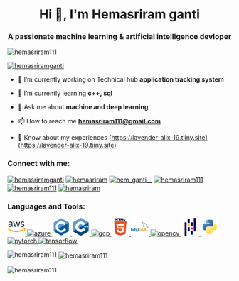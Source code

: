 <h1 align="center">Hi 👋, I'm Hemasriram ganti</h1>
<h3 align="center">A passionate machine learning & artificial intelligence devloper</h3>

<p align="left"> <img src="https://komarev.com/ghpvc/?username=hemasriram111&label=Profile%20views&color=0e75b6&style=flat" alt="hemasriram111" /> </p>

<p align="left"> <a href="https://twitter.com/hemasriramganti" target="blank"><img src="https://img.shields.io/twitter/follow/hemasriramganti?logo=twitter&style=for-the-badge" alt="hemasriramganti" /></a> </p>

- 🔭 I’m currently working on Technical hub **application tracking system**

- 🌱 I’m currently learning **c++, sql**

- 💬 Ask me about **machine and deep learning**

- 📫 How to reach me **hemasriram111@gmail.com**

- 📄 Know about my experiences [https://lavender-alix-19.tiiny.site](https://lavender-alix-19.tiiny.site)

<h3 align="left">Connect with me:</h3>
<p align="left">
<a href="https://twitter.com/hemasriramganti" target="blank"><img align="center" src="https://raw.githubusercontent.com/rahuldkjain/github-profile-readme-generator/master/src/images/icons/Social/twitter.svg" alt="hemasriramganti" height="30" width="40" /></a>
<a href="https://linkedin.com/in/hemasriram" target="blank"><img align="center" src="https://raw.githubusercontent.com/rahuldkjain/github-profile-readme-generator/master/src/images/icons/Social/linked-in-alt.svg" alt="hemasriram" height="30" width="40" /></a>
<a href="https://instagram.com/hem_ganti__" target="blank"><img align="center" src="https://raw.githubusercontent.com/rahuldkjain/github-profile-readme-generator/master/src/images/icons/Social/instagram.svg" alt="hem_ganti__" height="30" width="40" /></a>
<a href="https://www.codechef.com/users/hemasriram111" target="blank"><img align="center" src="https://cdn.jsdelivr.net/npm/simple-icons@3.1.0/icons/codechef.svg" alt="hemasriram111" height="30" width="40" /></a>
<a href="https://www.hackerrank.com/hemasriram111" target="blank"><img align="center" src="https://raw.githubusercontent.com/rahuldkjain/github-profile-readme-generator/master/src/images/icons/Social/hackerrank.svg" alt="hemasriram111" height="30" width="40" /></a>
<a href="https://www.leetcode.com/hemasriram" target="blank"><img align="center" src="https://raw.githubusercontent.com/rahuldkjain/github-profile-readme-generator/master/src/images/icons/Social/leet-code.svg" alt="hemasriram" height="30" width="40" /></a>
</p>

<h3 align="left">Languages and Tools:</h3>
<p align="left"> <a href="https://aws.amazon.com" target="_blank" rel="noreferrer"> <img src="https://raw.githubusercontent.com/devicons/devicon/master/icons/amazonwebservices/amazonwebservices-original-wordmark.svg" alt="aws" width="40" height="40"/> </a> <a href="https://azure.microsoft.com/en-in/" target="_blank" rel="noreferrer"> <img src="https://www.vectorlogo.zone/logos/microsoft_azure/microsoft_azure-icon.svg" alt="azure" width="40" height="40"/> </a> <a href="https://www.cprogramming.com/" target="_blank" rel="noreferrer"> <img src="https://raw.githubusercontent.com/devicons/devicon/master/icons/c/c-original.svg" alt="c" width="40" height="40"/> </a> <a href="https://www.w3schools.com/cpp/" target="_blank" rel="noreferrer"> <img src="https://raw.githubusercontent.com/devicons/devicon/master/icons/cplusplus/cplusplus-original.svg" alt="cplusplus" width="40" height="40"/> </a> <a href="https://cloud.google.com" target="_blank" rel="noreferrer"> <img src="https://www.vectorlogo.zone/logos/google_cloud/google_cloud-icon.svg" alt="gcp" width="40" height="40"/> </a> <a href="https://www.w3.org/html/" target="_blank" rel="noreferrer"> <img src="https://raw.githubusercontent.com/devicons/devicon/master/icons/html5/html5-original-wordmark.svg" alt="html5" width="40" height="40"/> </a> <a href="https://www.mysql.com/" target="_blank" rel="noreferrer"> <img src="https://raw.githubusercontent.com/devicons/devicon/master/icons/mysql/mysql-original-wordmark.svg" alt="mysql" width="40" height="40"/> </a> <a href="https://opencv.org/" target="_blank" rel="noreferrer"> <img src="https://www.vectorlogo.zone/logos/opencv/opencv-icon.svg" alt="opencv" width="40" height="40"/> </a> <a href="https://pandas.pydata.org/" target="_blank" rel="noreferrer"> <img src="https://raw.githubusercontent.com/devicons/devicon/2ae2a900d2f041da66e950e4d48052658d850630/icons/pandas/pandas-original.svg" alt="pandas" width="40" height="40"/> </a> <a href="https://www.python.org" target="_blank" rel="noreferrer"> <img src="https://raw.githubusercontent.com/devicons/devicon/master/icons/python/python-original.svg" alt="python" width="40" height="40"/> </a> <a href="https://pytorch.org/" target="_blank" rel="noreferrer"> <img src="https://www.vectorlogo.zone/logos/pytorch/pytorch-icon.svg" alt="pytorch" width="40" height="40"/> </a> <a href="https://www.tensorflow.org" target="_blank" rel="noreferrer"> <img src="https://www.vectorlogo.zone/logos/tensorflow/tensorflow-icon.svg" alt="tensorflow" width="40" height="40"/> </a> </p>

<p><img align="left" src="https://github-readme-stats.vercel.app/api/top-langs?username=hemasriram111&show_icons=true&locale=en&layout=compact" alt="hemasriram111" /></p>

<p>&nbsp;<img align="center" src="https://github-readme-stats.vercel.app/api?username=hemasriram111&show_icons=true&locale=en" alt="hemasriram111" /></p>

<p><img align="center" src="https://github-readme-streak-stats.herokuapp.com/?user=hemasriram111&" alt="hemasriram111" /></p>
